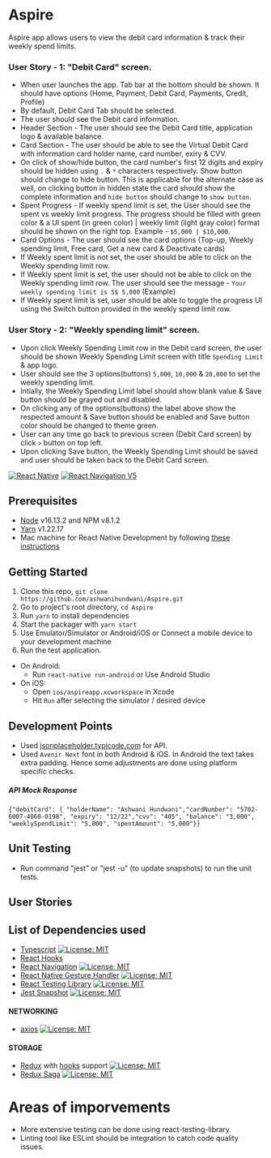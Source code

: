 # Aspire

Aspire app allows users to view the debit card information & track their weekly spend limits.

### User Story - 1: "Debit Card" screen.
- When user launches the app. Tab bar at the bottom should be shown. It should have options (Home, Payment, Debit Card, Payments, Credit, Profile)
- By default, Debit Card Tab should be selected.
- The user should see the Debit card information.
- Header Section - The user should see the Debit Card title, application logo & available balance.
- Card Section - The user should be able to see the Virtual Debit Card with information card holder name, card number, exiry & CVV.
- On click of show/hide button, the card number's first 12 digits and expiry should be hidden using `.` & `*` characters respectively. Show button should change to hide button. This is applicable for the alternate case as well, on clicking button in hidden state the card should show the complete information and `hide button` should change to `show button`.
- Spent Progress - If weekly spend limit is set, the User should see the spent vs weekly limit progress. The progress should be filled with green color & a UI spent (in green color) | weekly limit (light gray color) format should be shown on the right top. Example - `$5,000 | $10,000`.
- Card Options - The user should see the card options (Top-up, Weekly spending limit, Free card, Get a new card & Deactivate cards)
- If Weekly spent limit is not set, the user should be able to click on the Weekly spending limit row.
- If Weekly spent limit is set, the user should not be able to click on the Weekly spending limit row. The user should see the message - `Your weekly spending limit is S$ 5,000` (Example)
- If Weekly spent limit is set, user should be able to toggle the progress UI using the Switch button provided in the weekly spend limit row.

### User Story - 2: "Weekly spending limit" screen.
- Upon click Weekly Spending Limit row in the Debit card screen, the user should be shown Weekly Spending Limit screen with title `Spending Limit` & app logo.
- User should see the 3 options(buttons) `5,000`, `10,000` & `20,000` to set the weekly spending limit.
- Intially, the Weekly Spending Limit label should show blank value & Save button should be grayed out and disabled.
- On clicking any of the options(buttons) the label above show the respected amount & Save button should be enabled and Save button color should be changed to theme green.
- User can any time go back to previous screen (Debit Card screen) by click `>` button on top left.
- Upon clicking Save button, the Weekly Spending Limit should be saved and user should be taken back to the Debit Card screen.

[![React Native](https://img.shields.io/badge/React%20Native-v0.67.2-green.svg)](https://facebook.github.io/react-native/) [![React Navigation V5](https://img.shields.io/badge/React%20Navigation-v6.0-blue.svg)](https://reactnavigation.org/)

## Prerequisites

- [Node](https://nodejs.org) v16.13.2 and NPM v8.1.2
- [Yarn](https://yarnpkg.com/) v1.22.17
- Mac machine for React Native Development by following
  [these instructions](https://facebook.github.io/react-native/docs/getting-started.html)

## Getting Started

1. Clone this repo,
   `git clone https://github.com/ashwanihundwani/Aspire.git`
2. Go to project's root directory, `cd Aspire`
3. Run `yarn` to install dependencies
4. Start the packager with `yarn start`
5. Use Emulator/Simulator or Android/iOS or Connect a mobile device to your development machine
6. Run the test application.

- On Android:
  - Run `react-native run-android` or Use Android Studio
- On iOS:
  - Open `ios/aspireapp.xcworkspace` in Xcode
  - Hit `Run` after selecting the simulator / desired device

## Development Points

- Used [jsonplaceholder.typicode.com](https://my-json-server.typicode.com/ashwanihundwani/mockJSONServer/debitCard) for API.
- Used `Avenir Next` font in both Android & iOS. In Android the text takes extra padding. Hence some adjustments are done using platform specific checks.

##### API Mock Response

`{"debitCard": { "holderName": "Ashwani Hundwani","cardNumber": "5702-6007-4060-0198", "expiry": "12/22","cvv": "405", "balance": "3,000", "weeklySpendLimit": "5,000", "spentAmount": "5,000"}}`

## Unit Testing
- Run command "jest" or "jest -u" (to update snapshots) to run the unit tests.

## User Stories

## List of Dependencies used

- [Typescript](https://www.typescriptlang.org/) [![License: MIT](https://img.shields.io/badge/License-MIT-yellow.svg)](https://opensource.org/licenses/MIT)
- [React Hooks](https://reactjs.org/docs/hooks-intro.html)
- [React Navigation](https://reactnavigation.org/) [![License: MIT](https://img.shields.io/badge/License-MIT-yellow.svg)](https://opensource.org/licenses/MIT)
- [React Native Gesture Handler](https://github.com/kmagiera/react-native-gesture-handler) [![License: MIT](https://img.shields.io/badge/License-MIT-yellow.svg)](https://opensource.org/licenses/MIT)
- [React Testing Library](https://github.com/testing-library/react-testing-library) [![License: MIT](https://img.shields.io/badge/License-MIT-yellow.svg)](https://opensource.org/licenses/MIT)
- [Jest Snapshot](https://jestjs.io/docs/snapshot-testing) [![License: MIT](https://img.shields.io/badge/License-MIT-yellow.svg)](https://opensource.org/licenses/MIT)

#### NETWORKING

- [axios](https://github.com/axios/axios) [![License: MIT](https://img.shields.io/badge/License-MIT-yellow.svg)](https://opensource.org/licenses/MIT)

#### STORAGE

- [Redux](http://redux.js.org/) with [hooks](https://react-redux.js.org/api/hooks) support [![License: MIT](https://img.shields.io/badge/License-MIT-yellow.svg)](https://opensource.org/licenses/MIT)
- [Redux Saga](https://redux-saga.js.org/) [![License: MIT](https://img.shields.io/badge/License-MIT-yellow.svg)](https://opensource.org/licenses/MIT)

# Areas of imporvements

- More extensive testing can be done using react-testing-library.
- Linting tool like ESLint should be integration to catch code quality issues.

